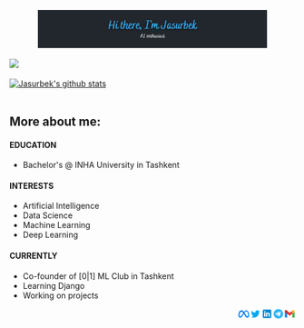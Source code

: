 <p align="center">
  <img src="https://github.com/Jasurbek16/Jasurbek16/blob/main/Let's%20build%20the%20future%20today....png" alt="a picture that has the name Jasurbek Mamurov which has been written on it" width="80%"/>
</p>

<div > 
  <a href="https://github.com/Jasurbek16/Jasurbek16" >
    <img align="center" src="https://github-readme-stats.vercel.app/api/top-langs/?username=Jasurbek16&layout=compact&theme=nord&hide_border=true" />
  </a> 
</div> 

<br>

<div>
 <a href="https://github.com/Jasurbek16/Jasurbek16">
   <img align="center" src="https://github-readme-stats.vercel.app/api?username=Jasurbek16&show_icons=true&include_all_commits=true&theme=nord&hide_border=true" alt="Jasurbek's github stats" />
  </a>
</div>

<br>

## More about me:
 #### EDUCATION
  * Bachelor's @ INHA University in Tashkent
 #### INTERESTS
  * Artificial Intelligence
  * Data Science 
  * Machine Learning
  * Deep Learning
 #### CURRENTLY
  * Co-founder of [0|1] ML Club in Tashkent
  * Learning Django
  * Working on projects


<div>
  <a href="mailto:jascinmamurov7@gmail.com">
    <img align="right" alt="Jasurbek Mamurov on Gmail" width="20px" src="https://github.com/Jasurbek16/Jasurbek16/blob/main/icons8-gmail.svg" />
  </a>
  <a href="https://t.me/Jasurbek16">
    <img align="right" alt="Jasurbek Mamurov on Telegram" width="20px" src="https://github.com/Jasurbek16/Jasurbek16/blob/main/icons8-telegram-app.svg" />
  </a>
  <a href="https://www.linkedin.com/in/jmamurov">
    <img align="right" alt="Jasurbek Mamurov on LinkedIn" width="20px" src="https://github.com/Jasurbek16/Jasurbek16/blob/main/icons8-linkedin.svg" />
  </a>
  <a href="https://twitter.com/J_Mamurov">
    <img align="right" alt="Jasurbek Mamurov on Twitter" width="21px" src="https://github.com/Jasurbek16/Jasurbek16/blob/main/icons8-twitter.svg" />
  </a>
  <a href="https://www.facebook.com/mamurov.jasurbek">
    <img align="right" alt="Jasurbek Mamurov on Meta" width="20px" src="https://github.com/Jasurbek16/Jasurbek16/blob/main/icons8-meta.svg" />
  </a>
</div>
